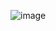 <!-- ### Hello there -->
<!-- ![image](https://user-images.githubusercontent.com/42579138/135707457-dbdbd299-6e5b-4167-bf51-de1ea27b7cc6.png) -->
![image](https://user-images.githubusercontent.com/42579138/234620111-74c105c5-e15d-437a-9981-ed9cfe95678c.png)


<!--
**Imsanskar/Imsanskar** is a ✨ _special_ ✨ repository because its `README.md` (this file) appears on your GitHub profile.

Here are some ideas to get you started:

- 🔭 I’m currently working on ...
- 🌱 I’m currently learning ...
- 👯 I’m looking to collaborate on ...
- 🤔 I’m looking for help with ...
- 💬 Ask me about ...
- 📫 How to reach me: ...
- 😄 Pronouns: ...
- ⚡ Fun fact: ...
-->

<!-- [![Top Langs](https://github-readme-stats.vercel.app/api/top-langs/?username=Imsanskar)](https://github.com/anuraghazra/github-readme-stats) -->
